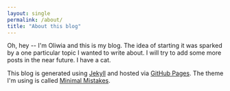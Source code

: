 ```yaml
---
layout: single
permalink: /about/
title: "About this blog"
---
```

Oh, hey -- I'm Oliwia and this is my blog. The idea of starting it was sparked by a one particular topic I wanted to write about. I will try to add some more posts in the near future. I have a cat.


This blog is generated using [Jekyll](https://jekyllrb.com/) and hosted via [GitHub Pages](https://pages.github.com/). The theme I'm using is called [Minimal Mistakes](https://mmistakes.github.io/minimal-mistakes/).
